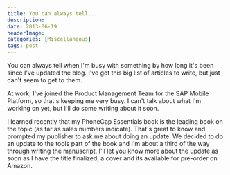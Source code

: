```yaml
---
title: You can always tell...
description: 
date: 2013-06-19
headerImage: 
categories: [Miscellaneous]
tags: post
---
```


You can always tell when I'm busy with something by how long it's been since I've updated the blog. I've got this big list of articles to write, but just can't seem to get to them.

At work, I've joined the Product Management Team for the SAP Mobile Platform, so that's keeping me very busy. I can't talk about what I'm working on yet, but I'll do some writing about it soon.

I learned recently that my PhoneGap Essentials book is the leading book on the topic (as far as sales numbers indicate). That's great to know and prompted my publisher to ask me about doing an update. We decided to do an update to the tools part of the book and I'm about a third of the way through writing the manuscript. I'll let you know more about the update as soon as I have the title finalized, a cover and its available for pre-order on Amazon.